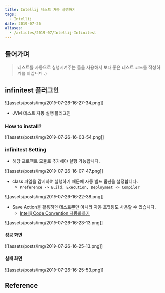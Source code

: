 ```yaml
---
title: Intellij 테스트 자동 실행하기
tags:
  - Intellij
date: 2019-07-26
aliases: 
  - /articles/2019-07/Intellij-Infinitest
---
```


## 들어가며
> 테스트를 자동으로 실행시켜주는 툴을 사용해서 보다 좋은 테스트 코드를 작성하기를 바랍니다 :)

## infinitest 플러그인
![[assets/posts/img/2019-07-26-16-27-34.png]]

- JVM 테스트 자동 실행 플러그인

### How to install?
![[assets/posts/img/2019-07-26-16-03-54.png]]


### infinitest Setting
- 해당 프로젝트 모듈로 추가해야 실행 가능합니다.

![[assets/posts/img/2019-07-26-16-07-47.png]]


- class 파일을 감지하여 실행하기 때문에 자동 빌드 옵션을 설정합니다.
    - `Preference -> Build, Execution, Deployment -> Compiler`

![[assets/posts/img/2019-07-26-16-22-38.png]]


- Save Action을 활용하면 테스트뿐만 아니라 자동 포맷팅도 사용할 수 있습니다.
    - [Intellij Code Convention 자동화하기](https://nesoy.github.io/articles/2018-09/Intellij-Auto-Convention)

![[assets/posts/img/2019-07-26-16-23-13.png]]

#### 성공 화면
![[assets/posts/img/2019-07-26-16-25-13.png]]

#### 실패 화면
![[assets/posts/img/2019-07-26-16-25-53.png]]

## Reference
